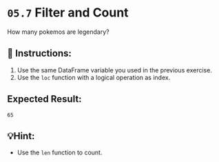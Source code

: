 # `05.7` Filter and Count

How many pokemos are legendary?

## 📝 Instructions:

1. Use the same DataFrame variable you used in the previous exercise.
2. Use the `loc` function with a logical operation as index. 

## Expected Result:

`65`

## 💡Hint:

 + Use the `len` function to count.
